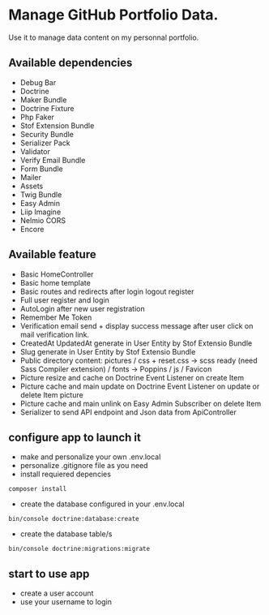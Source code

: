 # Manage GitHub Portfolio Data.

Use it to manage data content on my personnal portfolio.

## Available dependencies

- Debug Bar
- Doctrine
- Maker Bundle
- Doctrine Fixture
- Php Faker
- Stof Extension Bundle
- Security Bundle
- Serializer Pack
- Validator
- Verify Email Bundle
- Form Bundle
- Mailer
- Assets
- Twig Bundle
- Easy Admin
- Liip Imagine
- Nelmio CORS
- Encore

## Available feature

- Basic HomeController
- Basic home template
- Basic routes and redirects after login logout register
- Full user register and login
- AutoLogin after new user registration
- Remember Me Token
- Verification email send + display success message after user click on mail verification link.
- CreatedAt UpdatedAt generate in User Entity by Stof Extensio Bundle
- Slug generate in User Entity by Stof Extensio Bundle
- Public directory content: pictures / css + reset.css -> scss ready (need Sass Compiler extension) / fonts -> Poppins / js / Favicon
- Picture resize and cache on Doctrine Event Listener on create Item
- Picture cache and main update on Doctrine Event Listener on update or delete Item picture
- Picture cache and main unlink on Easy Admin Subscriber on delete Item
- Serializer to send API endpoint and Json data from ApiController

## configure app to launch it

- make and personalize your own .env.local
- personalize .gitignore file as you need
- install requiered depencies

```shell
composer install
```

- create the database configured in your .env.local

```shell
bin/console doctrine:database:create
```
- create the database table/s

```shell
bin/console doctrine:migrations:migrate 
```

## start to use app

- create a user account
- use your username to login

